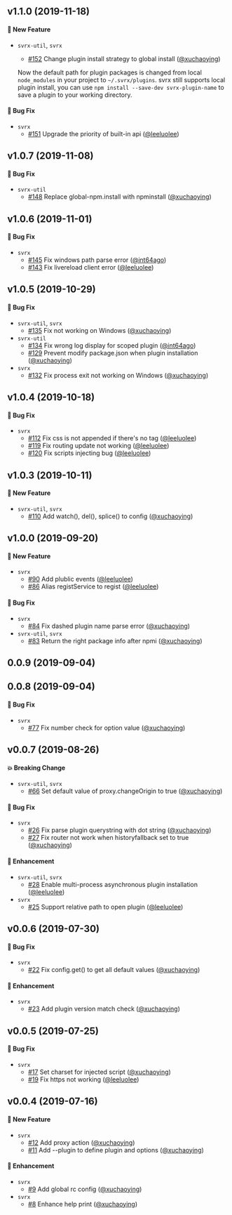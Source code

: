 ## v1.1.0 (2019-11-18)

#### :rocket: New Feature
* `svrx-util`, `svrx`
  * [#152](https://github.com/svrxjs/svrx/pull/152) Change plugin install strategy to global install ([@xuchaoying](https://github.com/xuchaoying))
  
  Now the default path for plugin packages is changed from local `node_modules` in your project to `~/.svrx/plugins`.
  svrx still supports local plugin install, you can use `npm install --save-dev svrx-plugin-name` to save a plugin to your working directory.

#### :bug: Bug Fix
* `svrx`
  * [#151](https://github.com/svrxjs/svrx/pull/151) Upgrade the priority of built-in api ([@leeluolee](https://github.com/leeluolee))

## v1.0.7 (2019-11-08)

#### :bug: Bug Fix
* `svrx-util`
  * [#148](https://github.com/svrxjs/svrx/pull/148) Replace global-npm.install with npminstall ([@xuchaoying](https://github.com/xuchaoying))
  
## v1.0.6 (2019-11-01)

#### :bug: Bug Fix
* `svrx`
  * [#145](https://github.com/svrxjs/svrx/pull/145) Fix windows path parse error ([@int64ago](https://github.com/int64ago))
  * [#143](https://github.com/svrxjs/svrx/pull/143) Fix livereload client error ([@leeluolee](https://github.com/leeluolee))

## v1.0.5 (2019-10-29)

#### :bug: Bug Fix
* `svrx-util`, `svrx`
  * [#135](https://github.com/svrxjs/svrx/pull/135) Fix not working on Windows ([@xuchaoying](https://github.com/xuchaoying))
* `svrx-util`
  * [#134](https://github.com/svrxjs/svrx/pull/134) Fix wrong log display for scoped plugin ([@int64ago](https://github.com/int64ago))
  * [#129](https://github.com/svrxjs/svrx/pull/129) Prevent modify package.json when plugin installation ([@xuchaoying](https://github.com/xuchaoying))
* `svrx`
  * [#132](https://github.com/svrxjs/svrx/pull/132) Fix process exit not working on Windows ([@xuchaoying](https://github.com/xuchaoying))

## v1.0.4 (2019-10-18)

#### :bug: Bug Fix
* `svrx`
  * [#112](https://github.com/svrxjs/svrx/pull/112) Fix css is not appended if there's no <head> tag ([@leeluolee](https://github.com/leeluolee))
  * [#119](https://github.com/svrxjs/svrx/pull/119) Fix routing update not working ([@leeluolee](https://github.com/leeluolee))
  * [#120](https://github.com/svrxjs/svrx/pull/120) Fix scripts injecting bug ([@leeluolee](https://github.com/leeluolee))

## v1.0.3 (2019-10-11)

#### :rocket: New Feature
* `svrx-util`, `svrx`
  * [#110](https://github.com/svrxjs/svrx/pull/110) Add watch(), del(), splice() to config ([@xuchaoying](https://github.com/xuchaoying))

## v1.0.0 (2019-09-20)

#### :rocket: New Feature
* `svrx`
  * [#90](https://github.com/svrxjs/svrx/pull/90) Add plublic events ([@leeluolee](https://github.com/leeluolee))
  * [#86](https://github.com/svrxjs/svrx/pull/86) Alias registService to regist ([@leeluolee](https://github.com/leeluolee))

#### :bug: Bug Fix
* `svrx`
  * [#84](https://github.com/svrxjs/svrx/pull/84) Fix dashed plugin name parse error ([@xuchaoying](https://github.com/xuchaoying))
* `svrx-util`, `svrx`
  * [#83](https://github.com/svrxjs/svrx/pull/83) Return the right package info after npmi ([@xuchaoying](https://github.com/xuchaoying))

## 0.0.9 (2019-09-04)

## 0.0.8 (2019-09-04)

#### :bug: Bug Fix
* `svrx`
  * [#77](https://github.com/svrxjs/svrx/pull/77) Fix number check for option value ([@xuchaoying](https://github.com/xuchaoying))

## v0.0.7 (2019-08-26)

#### :boom: Breaking Change
* `svrx-util`, `svrx`
  * [#66](https://github.com/svrxjs/svrx/pull/66) Set default value of proxy.changeOrigin to true ([@xuchaoying](https://github.com/xuchaoying))

#### :bug: Bug Fix
* `svrx`
  * [#26](https://github.com/svrxjs/svrx/pull/26) Fix parse plugin querystring with dot string ([@xuchaoying](https://github.com/xuchaoying))
  * [#27](https://github.com/svrxjs/svrx/pull/27) Fix router not work when historyfallback set to true ([@xuchaoying](https://github.com/xuchaoying))

#### :nail_care: Enhancement
* `svrx-util`, `svrx`
  * [#28](https://github.com/svrxjs/svrx/pull/28) Enable multi-process asynchronous plugin installation ([@leeluolee](https://github.com/leeluolee))
* `svrx`
  * [#25](https://github.com/svrxjs/svrx/pull/25) Support relative path to open plugin ([@leeluolee](https://github.com/leeluolee))

## v0.0.6 (2019-07-30)

#### :bug: Bug Fix
* `svrx`
  * [#22](https://github.com/svrxjs/svrx/pull/22) Fix config.get() to get all default values ([@xuchaoying](https://github.com/xuchaoying))

#### :nail_care: Enhancement
* `svrx`
  * [#23](https://github.com/svrxjs/svrx/pull/23) Add plugin version match check ([@xuchaoying](https://github.com/xuchaoying))

## v0.0.5 (2019-07-25)

#### :bug: Bug Fix
* `svrx`
  * [#17](https://github.com/svrxjs/svrx/pull/17) Set charset for injected script ([@xuchaoying](https://github.com/xuchaoying))
  * [#19](https://github.com/svrxjs/svrx/pull/19) Fix https not working ([@leeluolee](https://github.com/leeluolee))

## v0.0.4 (2019-07-16)

#### :rocket: New Feature
* `svrx`
  * [#12](https://github.com/svrxjs/svrx/pull/12) Add proxy action ([@xuchaoying](https://github.com/xuchaoying))
  * [#11](https://github.com/svrxjs/svrx/pull/11) Add --plugin to define plugin and options ([@xuchaoying](https://github.com/xuchaoying))

#### :nail_care: Enhancement
* `svrx`
  * [#9](https://github.com/svrxjs/svrx/pull/9) Add global rc config ([@xuchaoying](https://github.com/xuchaoying))
* `svrx`
  * [#8](https://github.com/svrxjs/svrx/pull/8) Enhance help print ([@xuchaoying](https://github.com/xuchaoying))
